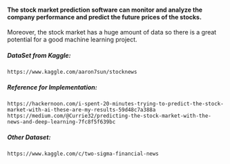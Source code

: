 #### The stock market prediction software can monitor and analyze the company performance and predict the future prices of the stocks. 
Moreover, the stock market has a huge amount of data so there is a great potential for a good machine learning project.


##### DataSet from Kaggle:
```
https://www.kaggle.com/aaron7sun/stocknews
```


##### Reference for Implementation:
```
https://hackernoon.com/i-spent-20-minutes-trying-to-predict-the-stock-market-with-ai-these-are-my-results-59d48c7a388a
https://medium.com/@Currie32/predicting-the-stock-market-with-the-news-and-deep-learning-7fc8f5f639bc
```


##### Other Dataset:
```
https://www.kaggle.com/c/two-sigma-financial-news
```
